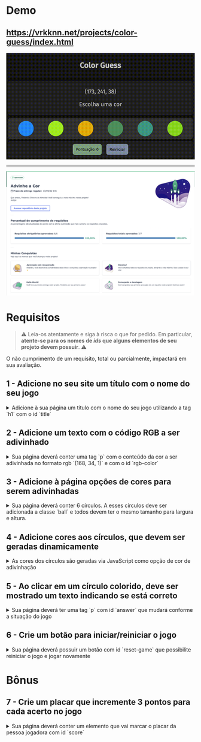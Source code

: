 # Demo
## https://vrkknn.net/projects/color-guess/index.html
![](demo.gif)

---
![](cert.png)

# Requisitos

>⚠️ Leia-os atentamente e siga à risca o que for pedido. Em particular, **atente-se para os nomes de _ids_ que alguns elementos de seu projeto devem possuir**. ⚠️

O não cumprimento de um requisito, total ou parcialmente, impactará em sua avaliação.

## 1 - Adicione no seu site um título com o nome do seu jogo

<details>
  <summary>Adicione à sua página um título com o nome do seu jogo utilizando a tag `h1` com o id `title`</summary><br />

**O que será testado:**

- Sua página deve possuir uma tag `h1` com ID `title`.
  
</details>

## 2 - Adicione um texto com o código RGB a ser adivinhado

<details>
  <summary>Sua página deverá conter uma tag `p` com o conteúdo da cor a ser adivinhada no formato rgb `(168, 34, 1)` e com o id `rgb-color`</summary><br />

**O que será testado:**

- Sua página deve possuir uma tag `p` com ID `rgb-color`;

- O conteúdo da tag `p` deve conter os três números das cores RGB a serem adivinhadas, no seguinte formato: `(168, 34, 1)`.

</details>

## 3 - Adicione à página opções de cores para serem adivinhadas

<details>
  <summary>Sua página deverá conter 6 círculos. A esses círculos deve ser adicionada a classe `ball` e todos devem ter o mesmo tamanho para largura e altura.</summary><br />

**O que será testado:**

- A página deve possuir  6 círculos;

- A largura e altura dos círculos devem ser do mesmo tamanho;

- Os 6 círculos devem receber a classe `ball`.

</details>

## 4 - Adicione cores aos círculos, que devem ser geradas dinamicamente

<details>
  <summary>As cores dos círculos são geradas via JavaScript como opção de cor de adivinhação</summary><br />

**O que será testado:**

- As cores de cada um dos 6 círculos coloridos devem ser geradas via JavaScript ao carregar a página.

</details>

## 5 - Ao clicar em um círculo colorido, deve ser mostrado um texto indicando se está correto

<details>
  <summary>Sua página deverá ter uma tag `p` com id `answer` que mudará conforme a situação do jogo</summary><br />

  Quando o jogo é iniciado, o conteúdo do texto da tag `p` exibido deve ser `"Escolha uma cor"`;

  - Se o círculo colorido for o **correto**, deve ser exibido o texto `"Acertou!"`;

  - Se o círculo colorido for o **incorreto**, deve ser exibido o texto `"Errou! Tente novamente!"`.


**O que será testado:**

- A página deve possuir uma tag `p` com ID `answer`;

- O texto exibido deve ser `"Escolha uma cor"` quando o jogo for iniciado;

- O texto `"Acertou!"` deve ser exibido na página, se o círculo colorido selecionado for o **correto**;

- O texto `"Errou! Tente novamente!"` deve ser exibido na página, se o círculo colorido selecionado for o **incorreto**.

</details>

## 6 - Crie um botão para iniciar/reiniciar o jogo

<details>
  <summary>Sua página deverá possuir um botão com id `reset-game` que possibilite reiniciar o jogo e jogar novamente</summary><br />

 - Lembrando de que quando o jogo é iniciado o elemento com id `answer` deve exibir o texto `"Escolha uma cor"`, as cores dos círculos devem ser geradas novamante e o elemento com id `rgb-color` deve ser atualizado.

**O que será testado:**

  - A página deve possuir um botão com id `reset-game`;

  - O botão ao ser clicado deve gerar novas cores via JavaScript e o elemento com ID `rgb-color` deve ser atualizado;

  - Ao clicar no botão, o elemento com ID `answer` deve voltar ao estado inicial, exibindo o texto `"Escolha uma cor"`.

  
</details>

# Bônus

## 7 - Crie um placar que incremente 3 pontos para cada acerto no jogo

<details>
  <summary>Sua página deverá conter um elemento que vai marcar o placar da pessoa jogadora com id `score`</summary><br />

  Situação do jogo:

  - O valor inicial do placar deve ser 0;

  - Para cada acerto incrementar 3 pontos ao placar;

  - Ao clicar no botão que reinicia o jogo, o placar **NÃO** deve ser redefinido.

**O que será testado:**

- A página deve possuir um elemento com ID `score`;

- O valor inicial do placar dele deve ser 0;

- O valor do placar a cada acerto, é incrementado em 3 pontos;

- O botão que reinicia o jogo ao ser clicado **NÃO** deve redefinir a pontuação do placar.

</details>

